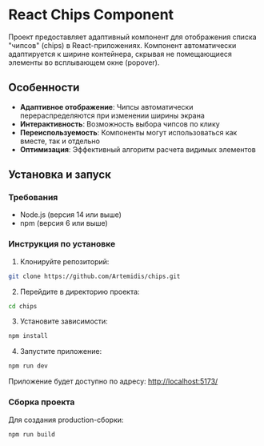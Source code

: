 # React Chips Component

Проект предоставляет адаптивный компонент для отображения списка "чипсов" (chips) в React-приложениях. Компонент автоматически адаптируется к ширине контейнера, скрывая не помещающиеся элементы во всплывающем окне (popover).

## Особенности

- **Адаптивное отображение**: Чипсы автоматически перераспределяются при изменении ширины экрана
- **Интерактивность**: Возможность выбора чипсов по клику
- **Переиспользуемость**: Компоненты могут использоваться как вместе, так и отдельно
- **Оптимизация**: Эффективный алгоритм расчета видимых элементов

## Установка и запуск

### Требования
- Node.js (версия 14 или выше)
- npm (версия 6 или выше)

### Инструкция по установке

1. Клонируйте репозиторий:
```bash
git clone https://github.com/Artemidis/chips.git
```

2. Перейдите в директорию проекта:
```bash
cd chips
```

3. Установите зависимости:
```bash
npm install
```

4. Запустите приложение:
```bash
npm run dev
```

Приложение будет доступно по адресу: [http://localhost:5173/](http://localhost:5173/)

### Сборка проекта
Для создания production-сборки:
```bash
npm run build
```
